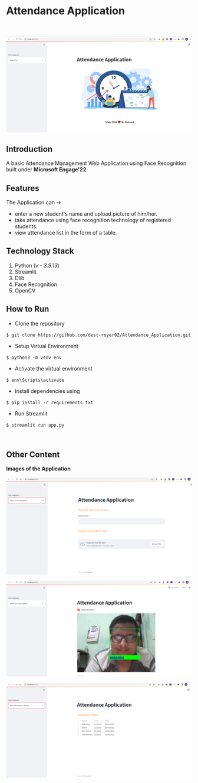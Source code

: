 # Attendance Application</br></br>

![Home Page](https://github.com/dest-royer02/Attendance_Application/blob/main/Extras_for_Readme_File/1.png)

## Introduction
A basic Attendance Management Web Application using Face Recognition built under **Microsoft Engage'22**. </br>

## Features
The Application can ->
* enter a new student's name and upload picture of him/her.
* take attendance using face recognition technology of registered students.
* view attendance list in the form of a table. </br>

## Technology Stack
1. Python (*v - 3.9.13*)
2. Streamlit
3. Dlib
4. Face Recognition
5. OpenCV </br>

## How to Run
* Clone the repository

```
$ git clone https://github.com/dest-royer02/Attendance_Application.git
```
* Setup Virtual Environment

```
$ python3 -m venv env
```
* Activate the virtual environment

```
$ env\Scripts\activate
```
* Install dependencies using

```
$ pip install -r requirements.txt
```
* Run Streamlit

```
$ streamlit run app.py
```
</br>

## Other Content
**Images of the Application**</br>

![Entry Page](https://github.com/dest-royer02/Attendance_Application/blob/main/Extras_for_Readme_File/2.png)
</br>

![Mark Attendance Page](https://github.com/dest-royer02/Attendance_Application/blob/main/Extras_for_Readme_File/3.png)
</br>

![View Attendance Page](https://github.com/dest-royer02/Attendance_Application/blob/main/Extras_for_Readme_File/4.png)


